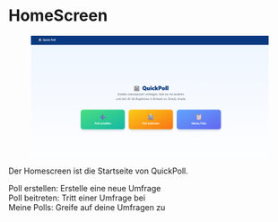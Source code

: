 # HomeScreen

<div data-full-width="true"><figure><img src=".gitbook/assets/homescreen.png" alt="" width="563"><figcaption></figcaption></figure></div>

Der Homescreen ist die Startseite von QuickPoll.&#x20;

Poll erstellen: Erstelle eine neue Umfrage\
Poll beitreten: Tritt einer Umfrage bei\
Meine Polls: Greife auf deine Umfragen zu

